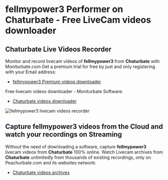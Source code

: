 # fellmypower3 Performer on Chaturbate - Free LiveCam videos downloader

## Chaturbate Live Videos Recorder

Monitor and record livecam videos of **fellmypower3** from **Chaturbate** with Moniturbate.com
Get a premium trial for free by just and only registering with your Email address:
* [fellmypower3 Premium videos downloader](https://moniturbate.com/request-demo-licence-key.html)

Free livecam videos downloader - Moniturbate Software:
* [Chaturbate videos downloader](https://moniturbate.com/moniturbate-download-software.html)

![fellmypower3 livecam videos recorder](https://peachurnet.com/templates/moniturbate-software.png)


## Capture fellmypower3 videos from the Cloud and watch your recordings on Streaming

Without the need of downloading a software, capture **fellmypower3** livecam videos from **Chaturbate** 100% online.
Watch Livecam archives from **Chaturbate** unlimitedly from thousands of existing recordings, only on Peachurbate.com and its websites network:
* [Chaturbate videos archives](https://peachurnet.com/)